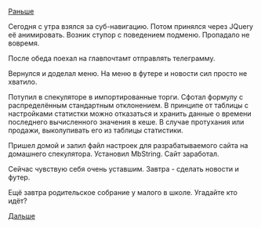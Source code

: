 [Раньше](2017.09.12.md)

Сегодня с утра взялся за суб-навигацию. Потом  принялся через JQuery её анимировать.
Возник ступор с поведением подменю. Пропадало не вовремя.

После обеда поехал на главпочтамт отправлять телеграмму.

Вернулся и доделал меню.
На меню в футере и новости сил просто не хватило.

Потупил в спекуляторе в импортированные торги. Сфотал формулу с распределённым стандартным отклонением.
В принципе от таблицы с настройками статистки можно отказаться и хранить данные о времени последнего вычисленного значения в кеше. В случае протухания или продажи, выколупивать его из таблицы статистики.

Пришел домой и залил файл настроек для разрабатываемого сайта на домашнего спекулятора. Установил MbString. Сайт заработал.

Сейчас чувствую себя очень уставшим.
Завтра - сделать новости и футер.

Ещё завтра родительское собрание у малого в школе.
Угадайте кто идёт?

[Дальше](2017.09.14.md)
